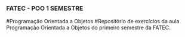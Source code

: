 ### FATEC - POO 1 SEMESTRE
#Programação Orientada a Objetos
#Repositório de exercícios da aula Programação Orientada a Objetos do primeiro semestre da FATEC.
